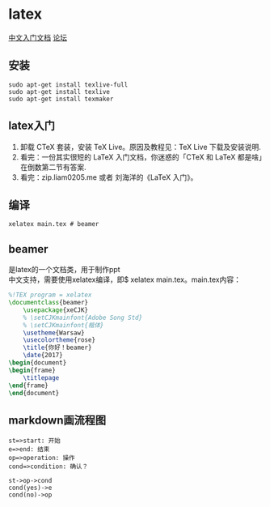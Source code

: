# latex
[中文入门文档](https://zh.wikibooks.org/wiki/LaTeX)
[论坛](http://www.latexstudio.net/)

## 安装
```shell
sudo apt-get install texlive-full
sudo apt-get install texlive
sudo apt-get install texmaker
```
## latex入门
1. 卸载 CTeX 套装，安装 TeX Live。原因及教程见：TeX Live 下载及安装说明.
1. 看完：一份其实很短的 LaTeX 入门文档，你迷惑的「CTeX 和 LaTeX 都是啥」在倒数第二节有答案.
1. 看完：zip.liam0205.me 或者 刘海洋的《LaTeX 入门》。

## 编译
```shell
xelatex main.tex # beamer

```
## beamer
是latex的一个文档类，用于制作ppt  
中文支持，需要使用xelatex编译，即$ xelatex main.tex。main.tex内容：
```tex
%!TEX program = xelatex
\documentclass{beamer}
    \usepackage{xeCJK}
    % \setCJKmainfont{Adobe Song Std}
    % \setCJKmainfont{楷体}
    \usetheme{Warsaw}
    \usecolortheme{rose}
    \title{你好！beamer}
    \date{2017}
\begin{document}
\begin{frame}
    \titlepage
\end{frame}
\end{document}
```

## markdown画流程图
```flow
st=>start: 开始
e=>end: 结束
op=>operation: 操作
cond=>condition: 确认？

st->op->cond
cond(yes)->e
cond(no)->op
```
